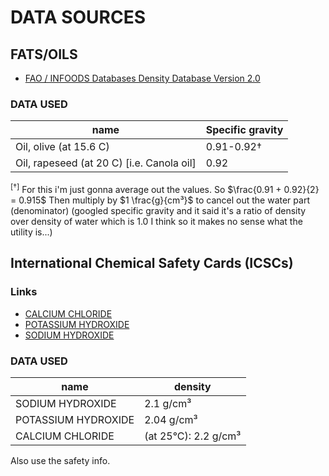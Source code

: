 # DATA SOURCES

## FATS/OILS

- [FAO / INFOODS Databases Density Database Version 2.0](https://www.fao.org/3/ap815e/ap815e.pdf)

### DATA USED 

|name|Specific gravity|
|----|-----|
|Oil, olive (at 15.6 C)|0.91-0.92†|
|Oil, rapeseed (at 20 C) [i.e. Canola oil]|0.92|


<sup>[†]</sup> For this i'm just gonna average out the values. So $\frac{0.91 + 0.92}{2} = 0.915$ Then multiply by $1 \frac{g}{cm³}$ to cancel out the water part (denominator) (googled specific gravity and it said it's a ratio of density over density of water which is 1.0 I think so it makes no sense what the utility is...)


## International Chemical Safety Cards (ICSCs)

### Links

- [CALCIUM CHLORIDE](http://www.ilo.org/dyn/icsc/showcard.display?p_lang=en&p_card_id=1184&p_version=2)
- [POTASSIUM HYDROXIDE](http://www.ilo.org/dyn/icsc/showcard.display?p_lang=en&p_card_id=0357&p_version=2)
- [SODIUM HYDROXIDE](http://www.ilo.org/dyn/icsc/showcard.display?p_lang=en&p_card_id=0360&p_version=2)

### DATA USED 

|name|density|
|----|-----|
|SODIUM HYDROXIDE|2.1 g/cm³|
|POTASSIUM HYDROXIDE|2.04 g/cm³|
|CALCIUM CHLORIDE|(at 25°C): 2.2 g/cm³|

Also use the safety info. 
